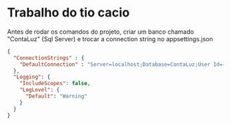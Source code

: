 # Trabalho do tio cacio


Antes de rodar os comandos do projeto, criar um banco chamado "ContaLuz" (Sql Server) e trocar a connection string no appsettings.json
```json
{
  "ConnectionStrings" : {
    "DefaultConnection" : "Server=localhost;Database=ContaLuz;User Id={seuid};Password={suasenha};"
  },
  "Logging": {
    "IncludeScopes": false,
    "LogLevel": {
      "Default": "Warning"
    }
  }
}
```